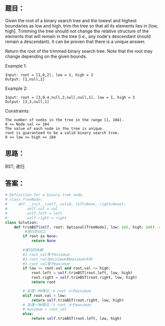 ## 题目：
Given the root of a binary search tree and the lowest and highest boundaries as low and high, trim the tree so that all its elements lies in [low, high]. Trimming the tree should not change the relative structure of the elements that will remain in the tree (i.e., any node's descendant should remain a descendant). It can be proven that there is a unique answer.

Return the root of the trimmed binary search tree. Note that the root may change depending on the given bounds.

Example 1:
```
Input: root = [1,0,2], low = 1, high = 2
Output: [1,null,2]
```
Example 2:
```
Input: root = [3,0,4,null,2,null,null,1], low = 1, high = 3
Output: [3,2,null,1]
```
Constraints:
```
The number of nodes in the tree in the range [1, 104].
0 <= Node.val <= 104
The value of each node in the tree is unique.
root is guaranteed to be a valid binary search tree.
0 <= low <= high <= 104
```

## 思路：
BST;
递归
## 答案：
```python
# Definition for a binary tree node.
# class TreeNode:
#     def __init__(self, val=0, left=None, right=None):
#         self.val = val
#         self.left = left
#         self.right = right
class Solution:
    def trimBST(self, root: Optional[TreeNode], low: int, high: int) -> Optional[TreeNode]:
         #递归的出口
        if root is None:
            return None
        
        #递归的拆解
        #1.root_val等于minimum
        #2.root_val在minimum和maximum中间
        #3.root_val等于maximum
        if low <= root.val and root.val <= high:
            root.left = self.trimBST(root.left, low, high)
            root.right = self.trimBST(root.right, low, high)
            return root

        # 处理一种情况：4 root 小于minimum
        elif root.val < low:
            return self.trimBST(root.right, low, high)
        # 处理一种情况：5 root 大于maximum
        # maximum < root_val
        else:
            return self.trimBST(root.left, low, high)
        
        

```
